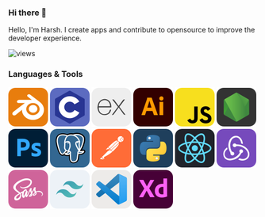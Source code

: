 ### Hi there 👋

Hello, I'm Harsh.
I create apps and contribute to opensource to improve the developer experience.

![views](https://komarev.com/ghpvc/?username=harshcut&label=Profile%20views&color=0e75b6&style=flat)

### Languages & Tools

![blender](static/blender.svg) ![c](static/c.svg) ![expressjs](static/expressjs.svg) ![illustrator](static/illustrator.svg) ![javascript](static/javascript.svg) ![nodejs](static/nodejs.svg) ![photoshop](static/photshop.svg) ![postgresql](static/postgresql.svg) ![postman](static/postman.svg) ![python](static/python.svg) ![react](static/react.svg) ![redux](static/redux.svg) ![sass](static/sass.svg) ![tailwindcss](static/tailwindcss.svg) ![vscode](static/vscode.svg) ![xd](static/xd.svg)
